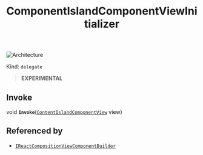 ﻿---
id: ComponentIslandComponentViewInitializer
title: ComponentIslandComponentViewInitializer
---

![Architecture](https://img.shields.io/badge/architecture-new_only-blue)

Kind: `delegate`

> **EXPERIMENTAL**

## Invoke
void **`Invoke`**([`ContentIslandComponentView`](ContentIslandComponentView) view)

## Referenced by
- [`IReactCompositionViewComponentBuilder`](IReactCompositionViewComponentBuilder)

